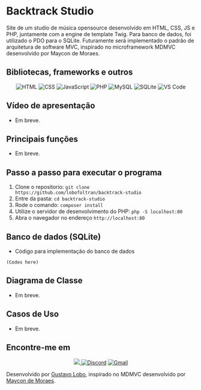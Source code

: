 # Backtrack Studio

Site de um studio de música opensource desenvolvido em HTML, CSS, JS e PHP, juntamente com a engine de template Twig. Para banco de dados, foi utilizado o PDO para o SQLite. Futuramente será implementado o padrão de arquitetura de software MVC, inspirado no microframework MDMVC desenvolvido por Maycon de Moraes.

## Bibliotecas, frameworks e outros

<p align="center">
  <img alt="HTML" src="https://img.shields.io/badge/HTML5-E34F26?style=for-the-badge&logo=html5&logoColor=white"/>
  <img alt="CSS" src="https://img.shields.io/badge/CSS3-1572B6?style=for-the-badge&logo=css3&logoColor=white"/>
  <img alt="JavaScript"  src="https://img.shields.io/badge/JavaScript-323330?style=for-the-badge&logo=javascript&logoColor=F7DF1E"/>
  <img alt="PHP" src="https://img.shields.io/badge/PHP-777BB4?style=for-the-badge&logo=php&logoColor=white"/>
  <img alt="MySQL" src="https://img.shields.io/badge/MySQL-005C84?style=for-the-badge&logo=mysql&logoColor=white">
  <img alt="SQLite" src="https://img.shields.io/badge/SQLite-07405E?style=for-the-badge&logo=sqlite&logoColor=white"/>
  <img alt="VS Code" src="https://img.shields.io/badge/Visual%20Studio%20Code-0078d7.svg?style=for-the-badge&logo=visual-studio-code&logoColor=white"/>
</p>

## Vídeo de apresentação

- Em breve.

## Principais funções

- Em breve.

## Passo a passo para executar o programa

1. Clone o repositorio: `git clone https://github.com/lobofoltran/backtrack-studio`
2. Entre da pasta: `cd backtrack-studio`
3. Rode o comando: `composer install`
4. Utilize o servidor de desenvolvimento do PHP: `php -S localhost:80`
5. Abra o navegador no endereço `http://localhost:80`

## Banco de dados (SQLite)

- Código para implementação do banco de dados
```
(Codes here)
```

## Diagrama de Classe

- Em breve.

## Casos de Uso

- Em breve.

## Encontre-me em
<p align="center">
  <a href= "https://www.linkedin.com/in/gustavo-lobo" target="_blank"><img src="https://img.shields.io/badge/LinkedIn-0077B5?style=for-the-badge&logo=linkedin&logoColor=white"</a>
  <a href= "https://api.whatsapp.com/send?phone=5541996337010&text=Hi" target="_blank"><img alt="Discord" src="https://img.shields.io/badge/WhatsApp-25D366?style=for-the-badge&logo=whatsapp&logoColor=white"/></a>
  <a href= "mailto:gustavoqe.75@gmail.com" target="_blank"><img alt="Gmail" src="https://img.shields.io/badge/Gmail-D14836?style=for-the-badge&logo=gmail&logoColor=white"/></a>
</p>

Desenvolvido por [Gustavo Lobo](https://br.linkedin.com/in/gustavo-lobo "Gustavo Lobo"), inspirado no MDMVC desenvolvido por [Maycon de Moraes](https://br.linkedin.com/in/maycon-de-moraes-a76240116 "Maycon de Moraes").
